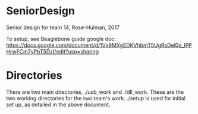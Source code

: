 # SeniorDesign
Senior design for team 14, Rose-Hulman, 2017

To setup, see Beaglebone guide google doc: 
https://docs.google.com/document/d/1Vx9MXgEDKVhbmT5UgRsDel0x_IPPHrwFCm7yPbT5DzI/edit?usp=sharing

# Directories
There are two main directories, ./usb_work and ./dll_work.
These are the two working directories for the two team's work.
./setup is used for initial set up, as detailed in the above document.

